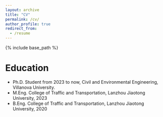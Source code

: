```yaml
---
layout: archive
title: "CV"
permalink: /cv/
author_profile: true
redirect_from:
  - /resume
---
```


{% include base_path %}

<!-- * <a href="/_pages/CV_Ruohan Li.pdf" download> CV in PDF</a> -->

Education
======
* Ph.D. Student from 2023 to now, Civil and Environmental Engineering, Villanova University.
* M.Eng. College of Traffic and Transportation, Lanzhou Jiaotong University, 2023
* B.Eng. College of Traffic and Transportation, Lanzhou Jiaotong University, 2020
<!-- 
Organization activities & Volunteering
======
  * School Basketball Team, Captain,	Sept.2016-Jan.2019
    * Responsible for helping the coach to organize and manage the daily basketball practice 
    * Assist coaches in basketball tournaments and lead teams in basketball tournaments
  * School Taekwondo Club, Teaching department, Coach, Sept.2016-Jun.2018
    * Organize daily taekwondo training for club members
    * Organize and plan activities, and lead the performance team in the evening show

Skills
======
* Programming Languages:
  * Python/PyTorch
  * C/C++
  * C#
* Machine Learning:
  * CNN
  * LSTM
  * AutoEncoder
  * Masked Image Modeling
  * Transformer
  * U-Net
* Software:
  * PyCharm/Spyder
  * ArcGIS
  * ENVI
  * Vissim
  * Revit/Auto CAD
  * ADAM
  * SPSS
-->
